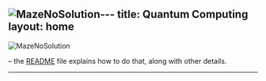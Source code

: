 ![MazeNoSolution](https://github.com/user-attachments/assets/578bda0c-cfad-4cd0-8a28-80751e04c73b)---
title: Quantum Computing
layout: home
---

![MazeNoSolution](https://github.com/user-attachments/assets/a4a1d66f-271d-4665-9be5-24aa75f8eadb)


– the [README] file explains how to do that, along with other details.


----

[^1]: [It can take up to 10 minutes for changes to your site to publish after you push the changes to GitHub](https://docs.github.com/en/pages/setting-up-a-github-pages-site-with-jekyll/creating-a-github-pages-site-with-jekyll#creating-your-site).

[CS Topics 4 Kids]: https://just-the-docs.github.io/just-the-docs/
[README]: https://github.com/just-the-docs/just-the-docs-template/blob/main/README.md

